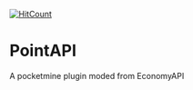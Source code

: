 [![HitCount](http://hits.dwyl.io/LamPocketVN/PointAPI.svg)](http://hits.dwyl.io/LamPocketVN/PointAPI)
# PointAPI
A pocketmine plugin moded from EconomyAPI
